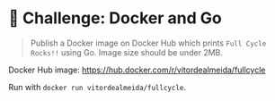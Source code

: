 # 🐋 Challenge: Docker and Go

> Publish a Docker image on Docker Hub which prints `Full Cycle Rocks!!` using Go. Image size should be under 2MB.

Docker Hub image: https://hub.docker.com/r/vitordealmeida/fullcycle

Run with `docker run vitordealmeida/fullcycle`.
